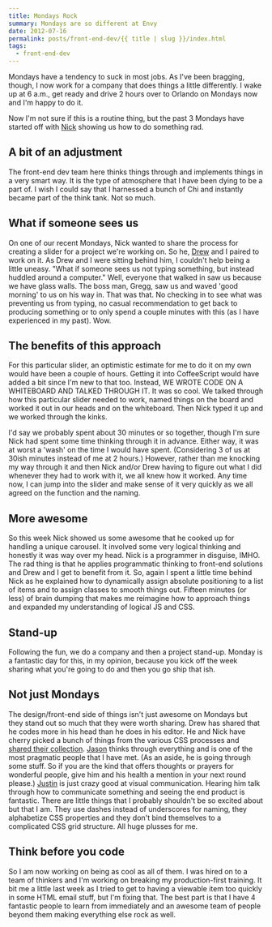 ```yaml
---
title: Mondays Rock
summary: Mondays are so different at Envy
date: 2012-07-16
permalink: posts/front-end-dev/{{ title | slug }}/index.html
tags:
  - front-end-dev
---
```


Mondays have a tendency to suck in most jobs. As I've been bragging, though, I now work for a company that does things a little differently. I wake up at 6 a.m., get ready and drive 2 hours over to Orlando on Mondays now and I'm happy to do it.

Now I'm not sure if this is a routine thing, but the past 3 Mondays have started off with [Nick](http://twitter.com/nickawalsh) showing us how to do something rad.

## A bit of an adjustment

The front-end dev team here thinks things through and implements things in a very smart way. It is the type of atmosphere that I have been dying to be a part of. I wish I could say that I harnessed a bunch of Chi and instantly became part of the think tank. Not so much.

## What if someone sees us

On one of our recent Mondays, Nick wanted to share the process for creating a slider for a project we're working on. So he, [Drew](http://twitter.com/drewbarontini) and I paired to work on it. As Drew and I were sitting behind him, I couldn't help being a little uneasy. "What if someone sees us not typing something, but instead huddled around a computer." Well, everyone that walked in saw us because we have glass walls. The boss man, Gregg, saw us and waved 'good morning' to us on his way in. That was that. No checking in to see what was preventing us from typing, no casual recommendation to get back to producing something or to only spend a couple minutes with this (as I have experienced in my past). Wow.

## The benefits of this approach

For this particular slider, an optimistic estimate for me to do it on my own would have been a couple of hours. Getting it into CoffeeScript would have added a bit since I'm new to that too. Instead, WE WROTE CODE ON A WHITEBOARD AND TALKED THROUGH IT. It was so cool. We talked through how this particular slider needed to work, named things on the board and worked it out in our heads and on the whiteboard. Then Nick typed it up and we worked through the kinks.

I'd say we probably spent about 30 minutes or so together, though I'm sure Nick had spent some time thinking through it in advance. Either way, it was at worst a 'wash' on the time I would have spent. (Considering 3 of us at 30ish minutes instead of me at 2 hours.) However, rather than me knocking my way through it and then Nick and/or Drew having to figure out what I did whenever they had to work with it, we all knew how it worked. Any time now, I can jump into the slider and make sense of it very quickly as we all agreed on the function and the naming.

## More awesome

So this week Nick showed us some awesome that he cooked up for handling a unique carousel. It involved some very logical thinking and honestly it was way over my head. Nick is a programmer in disguise, IMHO. The rad thing is that he applies programmatic thinking to front-end solutions and Drew and I get to benefit from it. So, again I spent a little time behind Nick as he explained how to dynamically assign absolute positioning to a list of items and to assign classes to smooth things out. Fifteen minutes (or less) of brain dumping that makes me reimagine how to approach things and expanded my understanding of logical JS and CSS.

## Stand-up

Following the fun, we do a company and then a project stand-up. Monday is a fantastic day for this, in my opinion, because you kick off the week sharing what you're going to do and then you go ship that ish.

## Not just Mondays

The design/front-end side of things isn't just awesome on Mondays but they stand out so much that they were worth sharing. Drew has shared that he codes more in his head than he does in his editor. He and Nick have cherry picked a bunch of things from the various CSS processes and [shared their collection](http://mvcss.github.com/MVCSS/). [Jason](http://twitter.com/jasonvanlue) thinks through everything and is one of the most pragmatic people that I have met. (As an aside, he is going through some stuff. So if you are the kind that offers thoughts or prayers for wonderful people, give him and his health a mention in your next round please.) [Justin](http://twitter.com/justinmezzell) is just crazy good at visual communication. Hearing him talk through how to communicate something and seeing the end product is fantastic. There are little things that I probably shouldn't be so excited about but that I am. They use dashes instead of underscores for naming, they alphabetize CSS properties and they don't bind themselves to a complicated CSS grid structure. All huge plusses for me.

## Think before you code

So I am now working on being as cool as all of them. I was hired on to a team of thinkers and I'm working on breaking my production-first training. It bit me a little last week as I tried to get to having a viewable item too quickly in some HTML email stuff, but I'm fixing that. The best part is that I have 4 fantastic people to learn from immediately and an awesome team of people beyond them making everything else rock as well.
